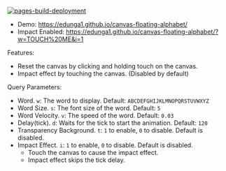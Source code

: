 [![pages-build-deployment](https://github.com/Edunga1/canvas-floating-alphabet/actions/workflows/pages/pages-build-deployment/badge.svg?branch=gh-pages)](https://github.com/Edunga1/canvas-floating-alphabet/actions/workflows/pages/pages-build-deployment)

- Demo: https://edunga1.github.io/canvas-floating-alphabet/
- Impact Enabled: https://edunga1.github.io/canvas-floating-alphabet/?w=TOUCH%20ME&i=1

Features:

- Reset the canvas by clicking and holding touch on the canvas.
- Impact effect by touching the canvas. (Disabled by default)

Query Parameters:

- Word. `w`: The word to display. Default: `ABCDEFGHIJKLMNOPQRSTUVWXYZ`
- Word Size. `s`: The font size of the word. Default: `5`
- Word Velocity. `v`: The speed of the word. Default: `0.03`
- Delay(tick). `d`: Waits for the tick to start the animation. Default: `120`
- Transparency Background. `t`: `1` to enable, `0` to disable. Default is disabled.
- Impact Effect. `i`:  `1` to enable, `0` to disable. Default is disabled.
    - Touch the canvas to cause the impact effect.
    - Impact effect skips the tick delay.
